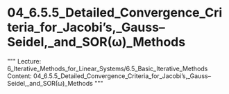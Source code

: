 # 04_6.5.5_Detailed_Convergence_Criteria_for_Jacobi’s,_Gauss–Seidel,_and_SOR(ω)_Methods

"""
Lecture: 6_Iterative_Methods_for_Linear_Systems/6.5_Basic_Iterative_Methods
Content: 04_6.5.5_Detailed_Convergence_Criteria_for_Jacobi’s,_Gauss–Seidel,_and_SOR(ω)_Methods
"""

